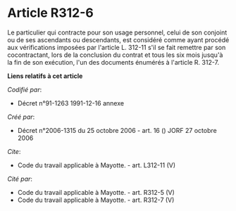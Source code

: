 # Article R312-6

Le particulier qui contracte pour son usage personnel, celui de son conjoint ou de ses ascendants ou descendants, est
considéré comme ayant procédé aux vérifications imposées par l'article L. 312-11 s'il se fait remettre par son cocontractant,
lors de la conclusion du contrat et tous les six mois jusqu'à la fin de son exécution, l'un des documents énumérés à
l'article R. 312-7.

**Liens relatifs à cet article**

_Codifié par_:

  - Décret n°91-1263 1991-12-16 annexe

_Créé par_:

  - Décret n°2006-1315 du 25 octobre 2006 - art. 16 () JORF 27 octobre 2006

_Cite_:

  - Code du travail applicable à Mayotte. - art. L312-11 (V)

_Cité par_:

  - Code du travail applicable à Mayotte. - art. R312-5 (V)
  - Code du travail applicable à Mayotte. - art. R312-7 (V)
